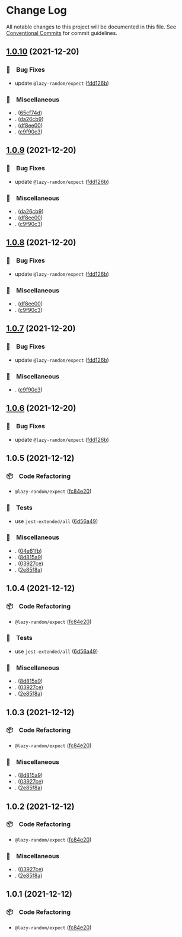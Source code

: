 # Change Log

All notable changes to this project will be documented in this file.
See [Conventional Commits](https://conventionalcommits.org) for commit guidelines.

## [1.0.10](https://github.com/bluelovers/ws-random/compare/@lazy-random/expect@1.0.5...@lazy-random/expect@1.0.10) (2021-12-20)


### 🐛　Bug Fixes

* update `@lazy-random/expect` ([fdd126b](https://github.com/bluelovers/ws-random/commit/fdd126b684ca684228f00b25dd0cc8db064c97e1))


### 🔖　Miscellaneous

* . ([65cf74d](https://github.com/bluelovers/ws-random/commit/65cf74d7a39b1399cff63dd748ea79d8c0fb9a85))
* . ([da26cb9](https://github.com/bluelovers/ws-random/commit/da26cb9a5e422be346b27b7ff834d2a1a3bbe434))
* . ([df8ee00](https://github.com/bluelovers/ws-random/commit/df8ee0035628a6e2ca218f15429ab85880721f73))
* . ([c9f90c3](https://github.com/bluelovers/ws-random/commit/c9f90c3c7bacda06796085537bc4e9b56e96759a))





## [1.0.9](https://github.com/bluelovers/ws-random/compare/@lazy-random/expect@1.0.5...@lazy-random/expect@1.0.9) (2021-12-20)


### 🐛　Bug Fixes

* update `@lazy-random/expect` ([fdd126b](https://github.com/bluelovers/ws-random/commit/fdd126b684ca684228f00b25dd0cc8db064c97e1))


### 🔖　Miscellaneous

* . ([da26cb9](https://github.com/bluelovers/ws-random/commit/da26cb9a5e422be346b27b7ff834d2a1a3bbe434))
* . ([df8ee00](https://github.com/bluelovers/ws-random/commit/df8ee0035628a6e2ca218f15429ab85880721f73))
* . ([c9f90c3](https://github.com/bluelovers/ws-random/commit/c9f90c3c7bacda06796085537bc4e9b56e96759a))





## [1.0.8](https://github.com/bluelovers/ws-random/compare/@lazy-random/expect@1.0.5...@lazy-random/expect@1.0.8) (2021-12-20)


### 🐛　Bug Fixes

* update `@lazy-random/expect` ([fdd126b](https://github.com/bluelovers/ws-random/commit/fdd126b684ca684228f00b25dd0cc8db064c97e1))


### 🔖　Miscellaneous

* . ([df8ee00](https://github.com/bluelovers/ws-random/commit/df8ee0035628a6e2ca218f15429ab85880721f73))
* . ([c9f90c3](https://github.com/bluelovers/ws-random/commit/c9f90c3c7bacda06796085537bc4e9b56e96759a))





## [1.0.7](https://github.com/bluelovers/ws-random/compare/@lazy-random/expect@1.0.5...@lazy-random/expect@1.0.7) (2021-12-20)


### 🐛　Bug Fixes

* update `@lazy-random/expect` ([fdd126b](https://github.com/bluelovers/ws-random/commit/fdd126b684ca684228f00b25dd0cc8db064c97e1))


### 🔖　Miscellaneous

* . ([c9f90c3](https://github.com/bluelovers/ws-random/commit/c9f90c3c7bacda06796085537bc4e9b56e96759a))





## [1.0.6](https://github.com/bluelovers/ws-random/compare/@lazy-random/expect@1.0.5...@lazy-random/expect@1.0.6) (2021-12-20)


### 🐛　Bug Fixes

* update `@lazy-random/expect` ([fdd126b](https://github.com/bluelovers/ws-random/commit/fdd126b684ca684228f00b25dd0cc8db064c97e1))





## 1.0.5 (2021-12-12)


### 📦　Code Refactoring

* `@lazy-random/expect` ([fc84e20](https://github.com/bluelovers/ws-random/commit/fc84e20e749aaec19767081107e402aac080dc1d))


### 🚨　Tests

* use `jest-extended/all` ([6d56a49](https://github.com/bluelovers/ws-random/commit/6d56a49e94ec701cd8744632a04871cba4e59ea8))


### 🔖　Miscellaneous

* . ([04e61fb](https://github.com/bluelovers/ws-random/commit/04e61fb160f654f1f2f6efe95f63d900ed2449e3))
* . ([8d815a9](https://github.com/bluelovers/ws-random/commit/8d815a9451f12cabc9b81680e463d429c45f2506))
* . ([03927ce](https://github.com/bluelovers/ws-random/commit/03927ce7eeb7c7480f1ad2a6c2cf92b9c3f7dddd))
* . ([2e85f8a](https://github.com/bluelovers/ws-random/commit/2e85f8a1a76c34161fdec36f07b7da0163a0eec7))





## 1.0.4 (2021-12-12)


### 📦　Code Refactoring

* `@lazy-random/expect` ([fc84e20](https://github.com/bluelovers/ws-random/commit/fc84e20e749aaec19767081107e402aac080dc1d))


### 🚨　Tests

* use `jest-extended/all` ([6d56a49](https://github.com/bluelovers/ws-random/commit/6d56a49e94ec701cd8744632a04871cba4e59ea8))


### 🔖　Miscellaneous

* . ([8d815a9](https://github.com/bluelovers/ws-random/commit/8d815a9451f12cabc9b81680e463d429c45f2506))
* . ([03927ce](https://github.com/bluelovers/ws-random/commit/03927ce7eeb7c7480f1ad2a6c2cf92b9c3f7dddd))
* . ([2e85f8a](https://github.com/bluelovers/ws-random/commit/2e85f8a1a76c34161fdec36f07b7da0163a0eec7))





## 1.0.3 (2021-12-12)


### 📦　Code Refactoring

* `@lazy-random/expect` ([fc84e20](https://github.com/bluelovers/ws-random/commit/fc84e20e749aaec19767081107e402aac080dc1d))


### 🔖　Miscellaneous

* . ([8d815a9](https://github.com/bluelovers/ws-random/commit/8d815a9451f12cabc9b81680e463d429c45f2506))
* . ([03927ce](https://github.com/bluelovers/ws-random/commit/03927ce7eeb7c7480f1ad2a6c2cf92b9c3f7dddd))
* . ([2e85f8a](https://github.com/bluelovers/ws-random/commit/2e85f8a1a76c34161fdec36f07b7da0163a0eec7))





## 1.0.2 (2021-12-12)


### 📦　Code Refactoring

* `@lazy-random/expect` ([fc84e20](https://github.com/bluelovers/ws-random/commit/fc84e20e749aaec19767081107e402aac080dc1d))


### 🔖　Miscellaneous

* . ([03927ce](https://github.com/bluelovers/ws-random/commit/03927ce7eeb7c7480f1ad2a6c2cf92b9c3f7dddd))
* . ([2e85f8a](https://github.com/bluelovers/ws-random/commit/2e85f8a1a76c34161fdec36f07b7da0163a0eec7))





## 1.0.1 (2021-12-12)


### 📦　Code Refactoring

* `@lazy-random/expect` ([fc84e20](https://github.com/bluelovers/ws-random/commit/fc84e20e749aaec19767081107e402aac080dc1d))
